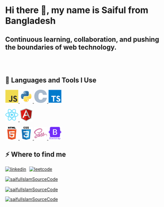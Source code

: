 <h1>Hi there 👋, my name is Saiful from Bangladesh</h1>
<h2>Continuous learning, collaboration, and pushing the boundaries of web technology.</h2>
<br><br>
<h2>🚀 Languages and Tools I Use</h2>

<!-- First row: JS, Python, C, TypeScript -->
<p>
  <a href="https://raw.githubusercontent.com/devicons/devicon/master/icons/javascript/javascript-original.svg" target="_blank">
    <img src="https://raw.githubusercontent.com/devicons/devicon/master/icons/javascript/javascript-original.svg" alt="javascript" width="42" height="42" />
  </a>
  <a href="https://raw.githubusercontent.com/devicons/devicon/master/icons/python/python-original.svg" target="_blank">
    <img src="https://raw.githubusercontent.com/devicons/devicon/master/icons/python/python-original.svg" alt="python" width="42" height="42" />
  </a>
  <a href="https://raw.githubusercontent.com/devicons/devicon/master/icons/c/c-original.svg" target="_blank">
    <img src="https://raw.githubusercontent.com/devicons/devicon/master/icons/c/c-original.svg" alt="c" width="42" height="42" />
  </a>
  <a href="https://raw.githubusercontent.com/devicons/devicon/master/icons/typescript/typescript-original.svg" target="_blank">
    <img src="https://raw.githubusercontent.com/devicons/devicon/master/icons/typescript/typescript-original.svg" alt="typescript" width="42" height="42" />
  </a>
</p>

<!-- Second row: React, Angular -->
<p>
  <a href="https://raw.githubusercontent.com/devicons/devicon/master/icons/react/react-original.svg" target="_blank">
    <img src="https://raw.githubusercontent.com/devicons/devicon/master/icons/react/react-original.svg" alt="react" width="42" height="42" />
  </a>
  <a href="https://raw.githubusercontent.com/devicons/devicon/master/icons/angularjs/angularjs-original.svg" target="_blank">
    <img src="https://raw.githubusercontent.com/devicons/devicon/master/icons/angularjs/angularjs-original.svg" alt="angular" width="42" height="42" />
  </a>
</p>

<!-- Third row: HTML, CSS, Sass, Bootstrap -->
<p>
  <a href="https://raw.githubusercontent.com/devicons/devicon/master/icons/html5/html5-original-wordmark.svg" target="_blank">
    <img src="https://raw.githubusercontent.com/devicons/devicon/master/icons/html5/html5-original-wordmark.svg" alt="html5" width="42" height="42" />
  </a>
  <a href="https://raw.githubusercontent.com/devicons/devicon/master/icons/css3/css3-original-wordmark.svg" target="_blank">
    <img src="https://raw.githubusercontent.com/devicons/devicon/master/icons/css3/css3-original-wordmark.svg" alt="css3" width="42" height="42" />
  </a>
  <a href="https://raw.githubusercontent.com/devicons/devicon/master/icons/sass/sass-original.svg" target="_blank">
    <img src="https://raw.githubusercontent.com/devicons/devicon/master/icons/sass/sass-original.svg" alt="sass" width="42" height="42" />
  </a>
  <a href="https://raw.githubusercontent.com/devicons/devicon/master/icons/bootstrap/bootstrap-plain-wordmark.svg" target="_blank">
    <img src="https://raw.githubusercontent.com/devicons/devicon/master/icons/bootstrap/bootstrap-plain-wordmark.svg" alt="bootstrap" width="42" height="42" />
  </a>
</p>

<h2>⚡️ Where to find me</h2>
<div style="display: flex; gap: 10px; align-items: center;">
  <a href="https://www.linkedin.com/in/saifulislam-dev/" target="_blank">
    <img src="https://img.freepik.com/premium-photo/round-linkedin-logo-isolated-white-background_469489-1046.jpg?semt=ais_hybrid&w=740" alt="linkedin" width="42" height="42" />
  </a>
  <a href="https://leetcode.com/u/saifulWebDev/" target="_blank">
    <img src="https://upload.wikimedia.org/wikipedia/commons/1/19/LeetCode_logo_black.png?style=for-the-badge&logo=linkedin&logoColor=white&color=%230a77b6" alt="leetcode" width="42" height="42" />
  </a>
</div>

<p><a href="https://github.com/saifulIslamSourceCode" target="_blank"><img align="center" src="https://github-readme-stats.vercel.app/api?username=saifulIslamSourceCode&show_icons=true&locale=en" alt="saifulIslamSourceCode" /></a></p>
<p><a href="https://github.com/saifulIslamSourceCode" target="_blank"><img align="center" src="https://github-readme-streak-stats.herokuapp.com?user=saifulIslamSourceCode&currStreakNum=10&theme=default" alt="saifulIslamSourceCode" /></a></p>
<p><a href="https://github.com/ryo-ma/github-profile-trophy" target="_blank"><img src="https://github-profile-trophy.vercel.app/?username=saifulIslamSourceCode" alt="saifulIslamSourceCode" /></a></p>

